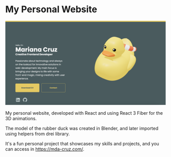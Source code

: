 # My Personal Website

![alt text](	https://github.com/mbspcruz/myWebsite/blob/main/src/assets/duck.png?raw=true)


My personal website, developed with React and using React 3 Fiber for the 3D animations. 

The model of the rubber duck was created in Blender, and later imported using helpers from drei library. 

It's a fun personal project that showcases my skills and projects, and you can access in https://mda-cruz.com/.
